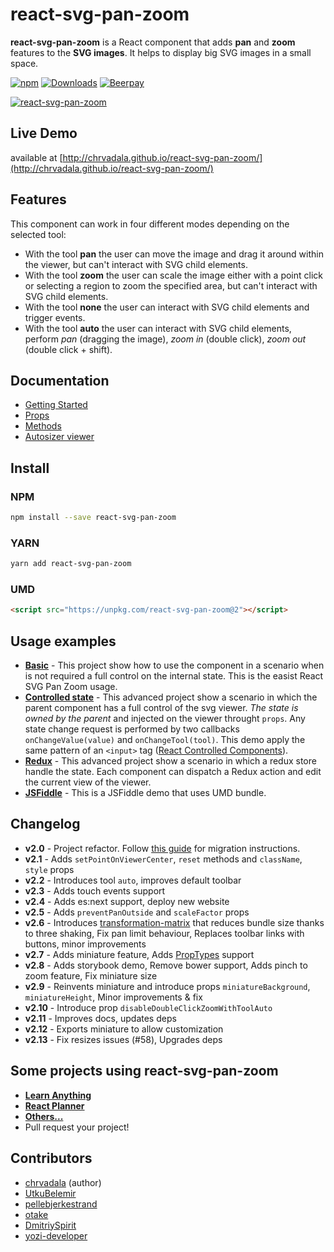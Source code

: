 # react-svg-pan-zoom
**react-svg-pan-zoom** is a React component that adds **pan** and **zoom** features to the **SVG images**. It helps to display big SVG images in a small space.

[![npm](https://img.shields.io/npm/v/react-svg-pan-zoom.svg?maxAge=2592000?style=plastic)](https://www.npmjs.com/package/react-svg-pan-zoom)
[![Downloads](https://img.shields.io/npm/dm/react-svg-pan-zoom.svg)](https://www.npmjs.com/package/react-svg-pan-zoom)
[![Beerpay](https://beerpay.io/chrvadala/react-svg-pan-zoom/badge.svg?style=beer)](https://beerpay.io/chrvadala/react-svg-pan-zoom)

<!-- START_NO_WEB:1 -->
[![react-svg-pan-zoom](https://raw.githubusercontent.com/chrvadala/react-svg-pan-zoom/master/react-svg-pan-zoom.gif)](http://chrvadala.github.io/react-svg-pan-zoom/)

## Live Demo
available at [http://chrvadala.github.io/react-svg-pan-zoom/](http://chrvadala.github.io/react-svg-pan-zoom/)
<!-- END_NO_WEB:1 -->

## Features
This component can work in four different modes depending on the selected tool:
- With the tool **pan** the user can move the image and drag it around within the viewer, but can't interact with SVG child elements.
- With the tool **zoom** the user can scale the image either with a point click or selecting a region to zoom the specified area, but can't interact with SVG child elements.
- With the tool **none** the user can interact with SVG child elements and trigger events.
- With the tool **auto** the user can interact with SVG child elements, perform *pan* (dragging the image), *zoom in* (double click), *zoom out* (double click + shift).

## Documentation
- [Getting Started](https://github.com/chrvadala/react-svg-pan-zoom/blob/master/docs/getting-started.md#props)
- [Props](https://github.com/chrvadala/react-svg-pan-zoom/blob/master/docs/documentation.md#props)
- [Methods](https://github.com/chrvadala/react-svg-pan-zoom/blob/master/docs/documentation.md#methods)
- [Autosizer viewer](https://github.com/chrvadala/react-svg-pan-zoom/blob/master/docs/autosizer-viewer.md)

<!-- START_NO_WEB:2 -->
## Install
### NPM
```sh
npm install --save react-svg-pan-zoom
```
### YARN
```sh
yarn add react-svg-pan-zoom
```
### UMD
```html
<script src="https://unpkg.com/react-svg-pan-zoom@2"></script>
```
<!-- END_NO_WEB:2 -->

## Usage examples
- [**Basic**](./examples/1-basic/) - This project show how to use the component in a scenario when is not required a full control on the internal state. This is the easist React SVG Pan Zoom usage.
- [**Controlled state**](./examples/2-controlled-state/) - This advanced project show a scenario in which the parent component has a full control of the svg viewer. *The state is owned by the parent* and injected on the viewer throught `props`. Any state change request is performed by two callbacks `onChangeValue(value)` and `onChangeTool(tool)`. This demo apply the same pattern of an `<input>` tag ([React Controlled Components](https://facebook.github.io/react/docs/forms.html#controlled-components)).
- [**Redux**](./examples/3-redux/) - This advanced project show a scenario in which a redux store handle the state. Each component can dispatch a Redux action and edit the current view of the viewer.
- [**JSFiddle**](https://jsfiddle.net/chrvadala/f67qyfsd/) - This is a JSFiddle demo that uses UMD bundle.

## Changelog
- **v2.0** - Project refactor. Follow [this guide](./docs/migrate-from-v1-to-v2.md) for migration instructions.
- **v2.1** - Adds `setPointOnViewerCenter`, `reset` methods and `className`, `style` props
- **v2.2** - Introduces tool `auto`, improves default toolbar
- **v2.3** - Adds touch events support
- **v2.4** - Adds es:next support, deploy new website
- **v2.5** - Adds `preventPanOutside` and `scaleFactor` props
- **v2.6** - Introduces [transformation-matrix](https://www.npmjs.com/package/transformation-matrix) that reduces bundle size thanks to three shaking, Fix pan limit behaviour, Replaces toolbar links with buttons, minor improvements
- **v2.7** - Adds miniature feature, Adds [PropTypes](https://www.npmjs.com/package/prop-types) support
- **v2.8** - Adds storybook demo, Remove bower support, Adds pinch to zoom feature, Fix miniature size
- **v2.9** - Reinvents miniature and introduce props `miniatureBackground`, `miniatureHeight`, Minor improvements & fix
- **v2.10** - Introduce prop `disableDoubleClickZoomWithToolAuto`
- **v2.11** - Improves docs, updates deps
- **v2.12** - Exports miniature to allow customization
- **v2.13** - Fix resizes issues (#58), Upgrades deps

## Some projects using react-svg-pan-zoom
- [**Learn Anything**](https://github.com/learn-anything/learn-anything)
- [**React Planner**](https://github.com/cvdlab/react-planner)
- [**Others...**](https://libraries.io/npm/react-svg-pan-zoom/dependent-repositories)
- Pull request your project!

## Contributors
- [chrvadala](https://github.com/chrvadala) (author)
- [UtkuBelemir](https://github.com/UtkuBelemir)
- [pellebjerkestrand](https://github.com/pellebjerkestrand)
- [otake](https://github.com/otake)
- [DmitriySpirit](https://github.com/DmitriySpirit)
- [yozi-developer](https://github.com/yozi-developer)

